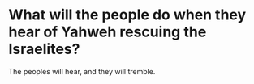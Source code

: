 # What will the people do when they hear of Yahweh rescuing the Israelites?

The peoples will hear, and they will tremble.
